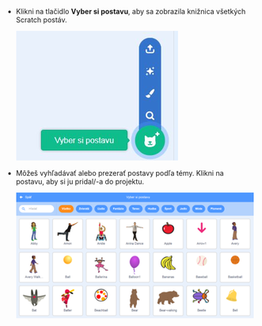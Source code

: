 + Klikni na tlačidlo **Vyber si postavu**, aby sa zobrazila knižnica všetkých Scratch postáv.
    
    ![snímka obrazovky](images/sprite-library.png)

+ Môžeš vyhľadávať alebo prezerať postavy podľa témy. Klikni na postavu, aby si ju pridal/-a do projektu.
    
    ![snímka obrazovky](images/sprite-choose.png)